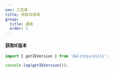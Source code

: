 ```yaml
---
nav: 工具类
title: 获取IE版本
group:
  title: 通用
  order: 1
---
```


#### 获取IE版本

```js
import { getIEVersion } from '@alitojs/utils';

console.log(getIEVersion());
```
